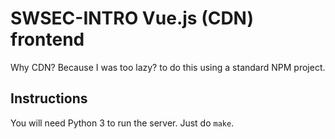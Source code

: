 # SWSEC-INTRO Vue.js (CDN) frontend

Why CDN? Because I was too lazy? to do this using a standard
NPM project.

## Instructions

You will need Python 3 to run the server. Just do `make`.
